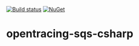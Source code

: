 [![Build status](https://ci.appveyor.com/api/projects/status/k7o1c0k2tbu4nhx6/branch/master?svg=true)](https://ci.appveyor.com/project/juniortads/opentracing-sqs-csharp/branch/master) [![NuGet](https://buildstats.info/nuget/EventBus.Sqs.Tracing)](http://www.nuget.org/packages/EventBus.Sqs.Tracing)

# opentracing-sqs-csharp